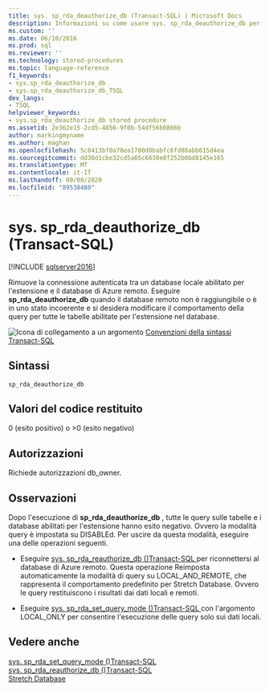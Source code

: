 ```yaml
---
title: sys. sp_rda_deauthorize_db (Transact-SQL) | Microsoft Docs
description: Informazioni su come usare sys. sp_rda_deauthorize_db per rimuovere le connessioni autenticate tra database locali abilitati per l'estensione e database di Azure remoti.
ms.custom: ''
ms.date: 06/10/2016
ms.prod: sql
ms.reviewer: ''
ms.technology: stored-procedures
ms.topic: language-reference
f1_keywords:
- sys.sp_rda_deauthorize_db
- sys.sp_rda_deauthorize_db_TSQL
dev_langs:
- TSQL
helpviewer_keywords:
- sys.sp_rda_deauthorize_db stored procedure
ms.assetid: 2e362e15-2cd5-4856-9f0b-54df56b0866b
author: markingmyname
ms.author: maghan
ms.openlocfilehash: 5c8413bf0a78ea1780d0babfc6fd88abb615d4ea
ms.sourcegitcommit: dd36d1cbe32cd5a65c6638e8f252b0bd8145e165
ms.translationtype: MT
ms.contentlocale: it-IT
ms.lasthandoff: 09/08/2020
ms.locfileid: "89538480"
---
```

# <a name="syssp_rda_deauthorize_db-transact-sql"></a>sys. sp_rda_deauthorize_db (Transact-SQL)
[!INCLUDE [sqlserver2016](../../includes/applies-to-version/sqlserver2016.md)]

  Rimuove la connessione autenticata tra un database locale abilitato per l'estensione e il database di Azure remoto. Eseguire **sp_rda_deauthorize_db**  quando il database remoto non è raggiungibile o è in uno stato incoerente e si desidera modificare il comportamento della query per tutte le tabelle abilitate per l'estensione nel database.  
  
 ![Icona di collegamento a un argomento](../../database-engine/configure-windows/media/topic-link.gif "Icona di collegamento a un argomento") [Convenzioni della sintassi Transact-SQL](../../t-sql/language-elements/transact-sql-syntax-conventions-transact-sql.md)  
  
## <a name="syntax"></a>Sintassi  
  
```  
sp_rda_deauthorize_db   
```  
  
## <a name="return-code-values"></a>Valori del codice restituito  
 0 (esito positivo) o >0 (esito negativo)  
  
## <a name="permissions"></a>Autorizzazioni  
 Richiede autorizzazioni db_owner.  
  
## <a name="remarks"></a>Osservazioni  
 Dopo l'esecuzione di **sp_rda_deauthorize_db** , tutte le query sulle tabelle e i database abilitati per l'estensione hanno esito negativo. Ovvero la modalità query è impostata su DISABLEd. Per uscire da questa modalità, eseguire una delle operazioni seguenti.  
  
-   Eseguire [sys. sp_rda_reauthorize_db &#40;&#41;Transact-SQL ](../../relational-databases/system-stored-procedures/sys-sp-rda-reauthorize-db-transact-sql.md) per riconnettersi al database di Azure remoto. Questa operazione Reimposta automaticamente la modalità di query su LOCAL_AND_REMOTE, che rappresenta il comportamento predefinito per Stretch Database. Ovvero le query restituiscono i risultati dai dati locali e remoti.  
  
-   Eseguire [sys. sp_rda_set_query_mode &#40;&#41;Transact-SQL ](../../relational-databases/system-stored-procedures/sys-sp-rda-set-query-mode-transact-sql.md) con l'argomento LOCAL_ONLY per consentire l'esecuzione delle query solo sui dati locali.  
  
## <a name="see-also"></a>Vedere anche  
 [sys. sp_rda_set_query_mode &#40;&#41;Transact-SQL ](../../relational-databases/system-stored-procedures/sys-sp-rda-set-query-mode-transact-sql.md)   
 [sys. sp_rda_reauthorize_db &#40;&#41;Transact-SQL ](../../relational-databases/system-stored-procedures/sys-sp-rda-reauthorize-db-transact-sql.md)   
 [Stretch Database](../../sql-server/stretch-database/stretch-database.md)  
  
  
